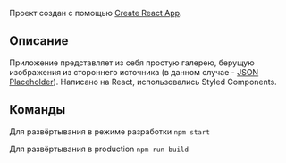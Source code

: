Проект создан с помощью [Create React App](https://github.com/facebook/create-react-app).

## Описание
Приложение представляет из себя простую галерею, берущую изображения из стороннего источника (в данном случае - [JSON Placeholder](https://jsonplaceholder.typicode.com/)). Написано на React, использовались Styled Components.

## Команды

Для развёртывания в режиме разработки
`npm start`

Для развёртывания в production
`npm run build`